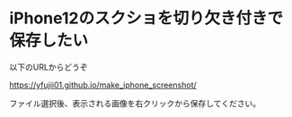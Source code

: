 # iPhone12のスクショを切り欠き付きで保存したい

以下のURLからどうぞ

https://yfujii01.github.io/make_iphone_screenshot/

ファイル選択後、表示される画像を右クリックから保存してください。
